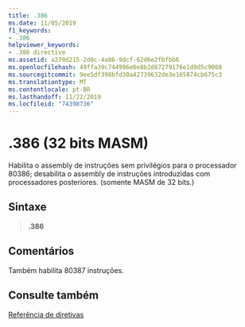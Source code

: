```yaml
---
title: .386
ms.date: 11/05/2019
f1_keywords:
- .386
helpviewer_keywords:
- .386 directive
ms.assetid: a270d215-2d8c-4a86-9dcf-62d6e2fbfbb6
ms.openlocfilehash: 49ffa39c744996e6e8b2d87279176e1d9d5c9008
ms.sourcegitcommit: 9ee5df398bfd30a42739632de3e165874cb675c3
ms.translationtype: MT
ms.contentlocale: pt-BR
ms.lasthandoff: 11/22/2019
ms.locfileid: "74398736"
---
```

# <a name="386-32-bit-masm"></a>.386 (32 bits MASM)

Habilita o assembly de instruções sem privilégios para o processador 80386; desabilita o assembly de instruções introduzidas com processadores posteriores. (somente MASM de 32 bits.)

## <a name="syntax"></a>Sintaxe

> **.386**

## <a name="remarks"></a>Comentários

Também habilita 80387 instruções.

## <a name="see-also"></a>Consulte também

[Referência de diretivas](../../assembler/masm/directives-reference.md)
